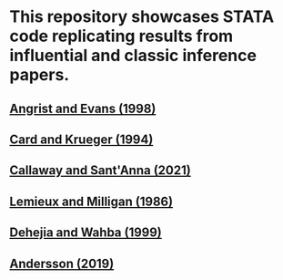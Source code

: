 # This repository showcases STATA code replicating results from influential and classic inference papers. 

## [Angrist and Evans (1998)](https://github.com/kjackson164/causal-inference-rep/blob/main/AngristEvans1998.do)

## [Card and Krueger (1994)](https://github.com/kjackson164/causal-inference-rep/blob/main/CardKrueger1994.do)

## [Callaway and Sant'Anna (2021)](https://github.com/kjackson164/causal-inference-rep/blob/main/CallawaySant2021.do)

## [Lemieux and Milligan (1986)](https://github.com/kjackson164/causal-inference-rep/blob/main/LemieuxMill1986.do)

## [Dehejia and Wahba (1999)](https://github.com/kjackson164/causal-inference-rep/blob/main/DehejiaWahba1999.do)

## [Andersson (2019)](https://github.com/kjackson164/causal-inference-rep/blob/main/Andersson2019.do)
